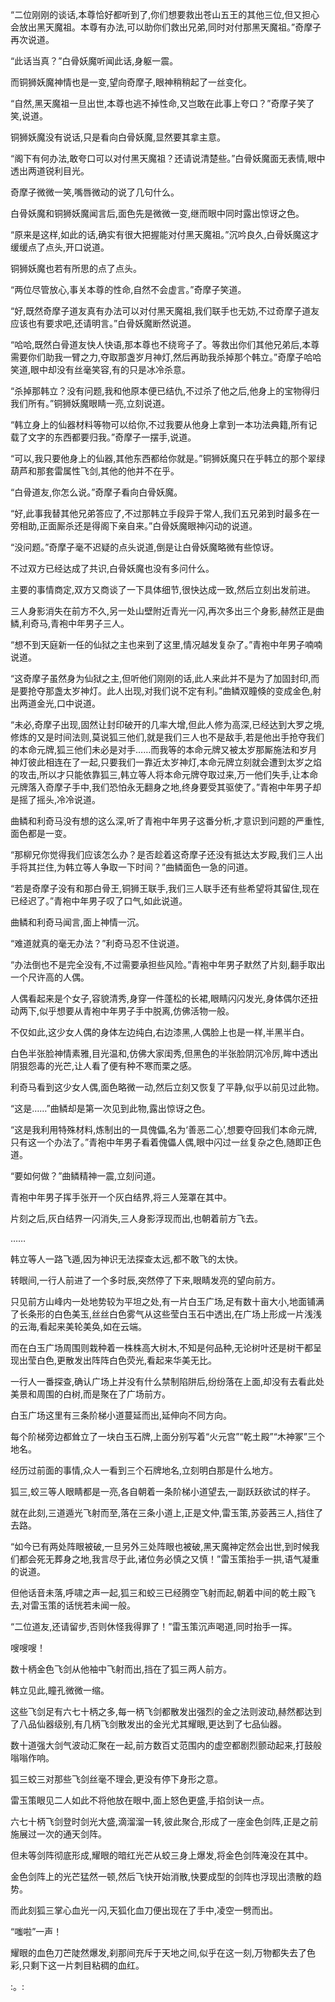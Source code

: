 
“二位刚刚的谈话,本尊恰好都听到了,你们想要救出苍山五王的其他三位,但又担心会放出黑天魔祖。本尊有办法,可以助你们救出兄弟,同时对付那黑天魔祖。”奇摩子再次说道。

“此话当真？”白骨妖魔听闻此话,身躯一震。

而铜狮妖魔神情也是一变,望向奇摩子,眼神稍稍起了一丝变化。

“自然,黑天魔祖一旦出世,本尊也逃不掉性命,又岂敢在此事上夸口？”奇摩子笑了笑,说道。

铜狮妖魔没有说话,只是看向白骨妖魔,显然要其拿主意。

“阁下有何办法,敢夸口可以对付黑天魔祖？还请说清楚些。”白骨妖魔面无表情,眼中透出两道锐利目光。

奇摩子微微一笑,嘴唇微动的说了几句什么。

白骨妖魔和铜狮妖魔闻言后,面色先是微微一变,继而眼中同时露出惊讶之色。

“原来是这样,如此的话,确实有很大把握能对付黑天魔祖。”沉吟良久,白骨妖魔这才缓缓点了点头,开口说道。

铜狮妖魔也若有所思的点了点头。

“两位尽管放心,事关本尊的性命,自然不会虚言。”奇摩子笑道。

“好,既然奇摩子道友真有办法可以对付黑天魔祖,我们联手也无妨,不过奇摩子道友应该也有要求吧,还请明言。”白骨妖魔断然说道。

“哈哈,既然白骨道友快人快语,那本尊也不绕弯子了。等救出你们其他兄弟后,本尊需要你们助我一臂之力,夺取那盏岁月神灯,然后再助我杀掉那个韩立。”奇摩子哈哈笑道,眼中却没有丝毫笑容,有的只是冰冷杀意。

“杀掉那韩立？没有问题,我和他原本便已结仇,不过杀了他之后,他身上的宝物得归我们所有。”铜狮妖魔眼睛一亮,立刻说道。

“韩立身上的仙器材料等物可以给你,不过我要从他身上拿到一本功法典籍,所有记载了文字的东西都要归我。”奇摩子一摆手,说道。

“可以,我只要他身上的仙器,其他东西都给你就是。”铜狮妖魔只在乎韩立的那个翠绿葫芦和那套雷属性飞剑,其他的他并不在乎。

“白骨道友,你怎么说。”奇摩子看向白骨妖魔。

“好,此事我替其他兄弟答应了,不过那韩立手段异于常人,我们五兄弟到时最多在一旁相助,正面厮杀还是得阁下亲自来。”白骨妖魔眼神闪动的说道。

“没问题。”奇摩子毫不迟疑的点头说道,倒是让白骨妖魔略微有些惊讶。

不过双方已经达成了共识,白骨妖魔也没有多问什么。

主要的事情商定,双方又商谈了一下具体细节,很快达成一致,然后立刻出发前进。

三人身影消失在前方不久,另一处山壁附近青光一闪,再次多出三个身影,赫然正是曲鳞,利奇马,青袍中年男子三人。

“想不到天庭新一任的仙狱之主也来到了这里,情况越发复杂了。”青袍中年男子喃喃说道。

“这奇摩子虽然身为仙狱之主,但听他们刚刚的话,此人来此并不是为了加固封印,而是要抢夺那盏太岁神灯。此人出现,对我们说不定有利。”曲鳞双瞳倏的变成金色,射出两道金光,口中说道。

“未必,奇摩子出现,固然让封印破开的几率大增,但此人修为高深,已经达到大罗之境,修炼的又是时间法则,莫说狐三他们,就是我们三人也不是敌手,若是他出手抢夺我们的本命元牌,狐三他们未必是对手……而我等的本命元牌又被太岁那厮施法和岁月神灯彼此相连在了一起,只要我们一靠近太岁神灯,本命元牌立刻就会遭到太岁之焰的攻击,所以才只能依靠狐三,韩立等人将本命元牌夺取过来,万一他们失手,让本命元牌落入奇摩子手中,我们恐怕永无翻身之地,终身要受其驱使了。”青袍中年男子却是摇了摇头,冷冷说道。

曲鳞和利奇马没有想的这么深,听了青袍中年男子这番分析,才意识到问题的严重性,面色都是一变。

“那柳兄你觉得我们应该怎么办？是否趁着这奇摩子还没有抵达太岁殿,我们三人出手将其拦住,为韩立等人争取一下时间？”曲鳞面色一急的问道。

“若是奇摩子没有和那白骨王,铜狮王联手,我们三人联手还有些希望将其留住,现在已经迟了。”青袍中年男子叹了口气,如此说道。

曲鳞和利奇马闻言,面上神情一沉。

“难道就真的毫无办法？”利奇马忍不住说道。

“办法倒也不是完全没有,不过需要承担些风险。”青袍中年男子默然了片刻,翻手取出一个尺许高的人偶。

人偶看起来是个女子,容貌清秀,身穿一件蓬松的长裙,眼睛闪闪发光,身体偶尔还扭动两下,似乎想要从青袍中年男子手中脱离,仿佛活物一般。

不仅如此,这少女人偶的身体左边纯白,右边漆黑,人偶脸上也是一样,半黑半白。

白色半张脸神情素雅,目光温和,仿佛大家闺秀,但黑色的半张脸阴沉冷厉,眸中透出阴狠怨毒的光芒,让人看了便有种不寒而栗之感。

利奇马看到这少女人偶,面色略微一动,然后立刻又恢复了平静,似乎以前见过此物。

“这是……”曲鳞却是第一次见到此物,露出惊讶之色。

“这是我利用特殊材料,炼制出的一具傀儡,名为‘善恶二心’,想要夺回我们本命元牌,只有这一个办法了。”青袍中年男子看着傀儡人偶,眼中闪过一丝复杂之色,随即正色道。

“要如何做？”曲鳞精神一震,立刻问道。

青袍中年男子挥手张开一个灰白结界,将三人笼罩在其中。

片刻之后,灰白结界一闪消失,三人身影浮现而出,也朝着前方飞去。

……

韩立等人一路飞遁,因为神识无法探查太远,都不敢飞的太快。

转眼间,一行人前进了一个多时辰,突然停了下来,眼睛发亮的望向前方。

只见前方山峰内一处地势较为平坦之处,有一片白玉广场,足有数十亩大小,地面铺满了长条形的白色美玉,丝丝白色雾气从这些莹白玉石中透出,在广场上形成一片浅浅的云海,看起来美轮美奂,如在云端。

而在白玉广场周围则栽种着一株株高大树木,不知是何品种,无论树叶还是树干都呈现出莹白色,更散发出阵阵白色荧光,看起来华美无比。

一行人一番探查,确认广场上并没有什么禁制陷阱后,纷纷落在上面,却没有去看此处美景和周围的白树,而是聚在了广场前方。

白玉广场这里有三条阶梯小道蔓延而出,延伸向不同方向。

每个阶梯旁边都耸立了一块白玉石牌,上面分别写着“火元宫”“乾土殿”“木神冢”三个地名。

经历过前面的事情,众人一看到三个石牌地名,立刻明白那是什么地方。

狐三,蛟三等人眼睛都是一亮,各自朝着一条阶梯小道望去,一副跃跃欲试的样子。

就在此刻,三道遁光飞射而至,落在三条小道上,正是文仲,雷玉策,苏荌茜三人,挡住了去路。

“如今已有两处阵眼被破,一旦另外三处阵眼也被破,黑天魔神定然会出世,到时候我们都会死无葬身之地,我言尽于此,诸位务必慎之又慎！”雷玉策抬手一拱,语气凝重的说道。

但他话音未落,呼啸之声一起,狐三和蛟三已经腾空飞射而起,朝着中间的乾土殿飞去,对雷玉策的话恍若未闻一般。

“二位道友,还请留步,否则休怪我得罪了！”雷玉策沉声喝道,同时抬手一挥。

嗖嗖嗖！

数十柄金色飞剑从他袖中飞射而出,挡在了狐三两人前方。

韩立见此,瞳孔微微一缩。

这些飞剑足有六七十柄之多,每一柄飞剑都散发出强烈的金之法则波动,赫然都达到了八品仙器级别,有几柄飞剑散发出的金光尤其耀眼,更达到了七品仙器。

数十道强大剑气波动汇聚在一起,前方数百丈范围内的虚空都剧烈颤动起来,打鼓般嗡嗡作响。

狐三蛟三对那些飞剑丝毫不理会,更没有停下身形之意。

雷玉策眼见二人如此不将他放在眼中,面上怒色更盛,手掐剑诀一点。

六七十柄飞剑登时剑光大盛,滴溜溜一转,彼此聚合,形成了一座金色剑阵,正是之前施展过一次的通天剑阵。

但未等剑阵彻底形成,耀眼的暗红光芒从蛟三身上爆发,将金色剑阵淹没在其中。

金色剑阵上的光芒猛然一顿,然后飞快开始消散,快要成型的剑阵也浮现出溃散的趋势。

而此刻狐三掌心血光一闪,天狐化血刀便出现在了手中,凌空一劈而出。

“嗤啦”一声！

耀眼的血色刀芒陡然爆发,刹那间充斥于天地之间,似乎在这一刻,万物都失去了色彩,只剩下这一片刺目粘稠的血红。

:。: